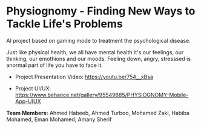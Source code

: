 # Physiognomy - Finding New Ways to Tackle Life's Problems

AI project based on gaming mode to treatment the psychological disease. 

Just like physical health, we all have mental health it's our feelings, our thinking, our emothions and our moods.
Feeling down, angry, stresssed is anormal part of life you have to face it.

- Project Presentation Video: https://youtu.be/754__xBsa

 - Project UI/UX: https://www.behance.net/gallery/95549885/PHYSIOGNOMY-Mobile-App-UIUX

**Team Members:** Ahmed Habeeb, Ahmed Turboo, Mohamed Zaki, Habiba Mohamed, Eman Mohamed, Amany Sherif
